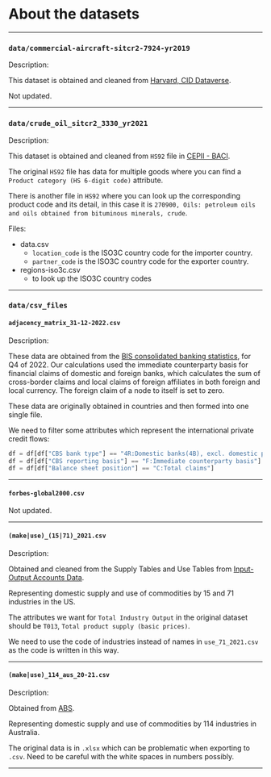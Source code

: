 # About the datasets

---

### `data/commercial-aircraft-sitcr2-7924-yr2019`

Description:

This dataset is obtained and cleaned from [Harvard, CID Dataverse](https://dataverse.harvard.edu/dataverse/atlas).

Not updated.

---

### `data/crude_oil_sitcr2_3330_yr2021`

Description:

This dataset is obtained and cleaned from `HS92` file in [CEPII - BACI](http://www.cepii.fr/CEPII/en/bdd_modele/bdd_modele_item.asp?id=37).

The original `HS92` file has data for multiple goods where you can find a `Product category (HS 6-digit code)` attribute.

There is another file in `HS92` where you can look up the corresponding product code and its detail, in this case it is `270900, Oils: petroleum oils and oils obtained from bituminous minerals, crude`.

Files:

* data.csv
  * `location_code` is the ISO3C country code for the importer country.
  * `partner_code` is the ISO3C country code for the exporter country.
* regions-iso3c.csv
  * to look up the ISO3C country codes

---

### `data/csv_files`

#### `adjacency_matrix_31-12-2022.csv`

Description:

These data are obtained from the [BIS consolidated banking statistics](https://www.bis.org/statistics/consstats.htm), for Q4 of 2022. Our calculations used the immediate counterparty basis for financial claims of domestic and foreign banks, which calculates the sum of cross-border claims and local claims of foreign affiliates in both foreign and local currency. The foreign claim of a node to itself is set to zero.

These data are originally obtained in countries and then formed into one single file.

We need to filter some attributes which represent the international private credit flows:

``` python
df = df[df["CBS bank type"] == "4R:Domestic banks(4B), excl. domestic positions"]
df = df[df["CBS reporting basis"] == "F:Immediate counterparty basis"]
df = df[df["Balance sheet position"] == "C:Total claims"]
```
---

#### `forbes-global2000.csv`

Not updated.

---

#### `(make|use)_(15|71)_2021.csv`

Description:

Obtained and cleaned from the Supply Tables and Use Tables from [Input-Output Accounts Data](https://www.bea.gov/industry/input-output-accounts-data).

Representing domestic supply and use of commodities by 15 and 71 industries in the US.

The attributes we want for `Total Industry Output` in the original dataset should be `T013`, `Total product supply (basic prices)`.

We need to use the code of industries instead of names in `use_71_2021.csv` as the code is written in this way.

---

#### `(make|use)_114_aus_20-21.csv`

Description:

Obtained from [ABS](https://www.abs.gov.au/statistics/economy/national-accounts/australian-national-accounts-input-output-tables/latest-release).

Representing domestic supply and use of commodities by 114 industries in Australia.

The original data is in `.xlsx` which can be problematic when exporting to `.csv`. Need to be careful with the white spaces in numbers possibly.

---
